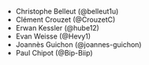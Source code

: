- Christophe Belleut (@belleut1u)
- Clément Crouzet (@CrouzetC)
- Erwan Kessler (@hube12)
- Evan Weisse (@Hevy1)
- Joannès Guichon (@joannes-guichon)
- Paul Chipot (@Bip-Biip)
